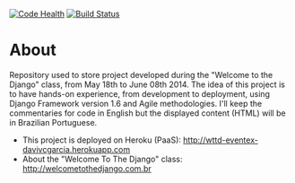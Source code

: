 [![Code Health](https://landscape.io/github/davivcgarcia/WTTD/master/landscape.png)](https://landscape.io/github/davivcgarcia/WTTD/master) [![Build Status](https://travis-ci.org/davivcgarcia/WTTD.svg?branch=master)](https://travis-ci.org/davivcgarcia/WTTD)

About
=

Repository used to store project developed during the "Welcome to the Django" class, from May 18th to June 08th 2014. The idea of this project is to have hands-on experience, from development to deployment, using Django Framework version 1.6 and Agile methodologies. I'll keep the commentaries for code in English but the displayed content (HTML) will be in Brazilian Portuguese.

* This project is deployed on Heroku (PaaS): http://wttd-eventex-davivcgarcia.herokuapp.com
* About the "Welcome To The Django" class: http://welcometothedjango.com.br
